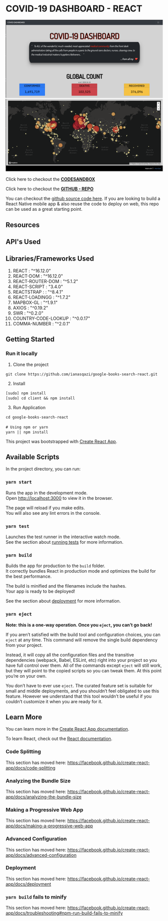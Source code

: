 # COVID-19 DASHBOARD - REACT

![COVID-19 DASHBOARD - REACT](screenshots/1.png)
![COVID-19 DASHBOARD - REACT](screenshots/2.png)

Click here to checkout the **[CODESANDBOX](https://codesandbox.io/s/covid19-dashboard-kmv7r)** 

Click here to checkout the **[GITHUB - REPO](https://github.com/ianasqazi/covid-dashboard)** 


You can checkout the [github source code here](https://github.com/ianasqazi/google-books-search-react). If you are looking to build a React Native mobile app & also reuse the code to deploy on web, this repo can be used as a great starting point.

## Resources 

## API's Used 



## Libraries/Frameworks Used 

1. REACT : "^16.12.0"
2. REACT-DOM : "^16.12.0"
3. REACT-ROUTER-DOM : "^5.1.2"
4. REACT-SCRIPT : "3.4.0"
5. REACTSTRAP : : "^8.4.1"
6. REACT-LOADINGG : "^1.7.2"
7. MAPBOX-GL : "^1.9.1"
8. AXIOS : "^0.19.2"
9. SWR : "^0.2.0"
10. COUNTRY-CODE-LOOKUP : "^0.0.17"
11. COMMA-NUMBER : "^2.0.1"


## Getting Started

### Run it locally

1. Clone the project

```
git clone https://github.com/ianasqazi/google-books-search-react.git
```

2. Install 

```
[sudo] npm install 
[sudo] cd client && npm install 
```

3. Run Application 

```
cd google-books-search-react

# Using npm or yarn
yarn || npm install
```



This project was bootstrapped with [Create React App](https://github.com/facebook/create-react-app).

## Available Scripts

In the project directory, you can run:

### `yarn start`

Runs the app in the development mode.<br />
Open [http://localhost:3000](http://localhost:3000) to view it in the browser.

The page will reload if you make edits.<br />
You will also see any lint errors in the console.

### `yarn test`

Launches the test runner in the interactive watch mode.<br />
See the section about [running tests](https://facebook.github.io/create-react-app/docs/running-tests) for more information.

### `yarn build`

Builds the app for production to the `build` folder.<br />
It correctly bundles React in production mode and optimizes the build for the best performance.

The build is minified and the filenames include the hashes.<br />
Your app is ready to be deployed!

See the section about [deployment](https://facebook.github.io/create-react-app/docs/deployment) for more information.

### `yarn eject`

**Note: this is a one-way operation. Once you `eject`, you can’t go back!**

If you aren’t satisfied with the build tool and configuration choices, you can `eject` at any time. This command will remove the single build dependency from your project.

Instead, it will copy all the configuration files and the transitive dependencies (webpack, Babel, ESLint, etc) right into your project so you have full control over them. All of the commands except `eject` will still work, but they will point to the copied scripts so you can tweak them. At this point you’re on your own.

You don’t have to ever use `eject`. The curated feature set is suitable for small and middle deployments, and you shouldn’t feel obligated to use this feature. However we understand that this tool wouldn’t be useful if you couldn’t customize it when you are ready for it.

## Learn More

You can learn more in the [Create React App documentation](https://facebook.github.io/create-react-app/docs/getting-started).

To learn React, check out the [React documentation](https://reactjs.org/).

### Code Splitting

This section has moved here: https://facebook.github.io/create-react-app/docs/code-splitting

### Analyzing the Bundle Size

This section has moved here: https://facebook.github.io/create-react-app/docs/analyzing-the-bundle-size

### Making a Progressive Web App

This section has moved here: https://facebook.github.io/create-react-app/docs/making-a-progressive-web-app

### Advanced Configuration

This section has moved here: https://facebook.github.io/create-react-app/docs/advanced-configuration

### Deployment

This section has moved here: https://facebook.github.io/create-react-app/docs/deployment

### `yarn build` fails to minify

This section has moved here: https://facebook.github.io/create-react-app/docs/troubleshooting#npm-run-build-fails-to-minify

